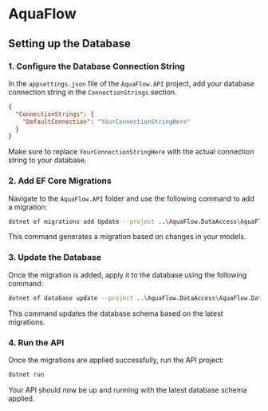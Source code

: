 # AquaFlow


## Setting up the Database

### 1. Configure the Database Connection String

In the `appsettings.json` file of the `AquaFlow.API` project, add your database connection string in the `ConnectionStrings` section.

```json
{
  "ConnectionStrings": {
    "DefaultConnection": "YourConnectionStringHere"
  }
}
```

Make sure to replace `YourConnectionStringHere` with the actual connection string to your database.

### 2. Add EF Core Migrations

Navigate to the `AquaFlow.API` folder and use the following command to add a migration:

```bash
dotnet ef migrations add Update --project ..\AquaFlow.DataAccess\AquaFlow.DataAccess.csproj --startup-project .
```

This command generates a migration based on changes in your models.

### 3. Update the Database

Once the migration is added, apply it to the database using the following command:

```bash
dotnet ef database update --project ..\AquaFlow.DataAccess\AquaFlow.DataAccess.csproj --startup-project .
```

This command updates the database schema based on the latest migrations.

### 4. Run the API

Once the migrations are applied successfully, run the API project:

```bash
dotnet run
```

Your API should now be up and running with the latest database schema applied.
